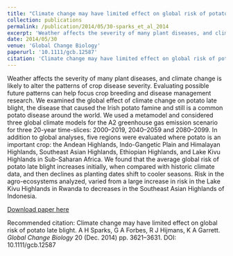 ```yaml
---
title: "Climate change may have limited effect on global risk of potato late blight"
collection: publications
permalink: /publication/2014/05/30-sparks_et_al_2014
excerpt: 'Weather affects the severity of many plant diseases, and climate change is likely to alter the patterns of crop disease severity. Evaluating possible future patterns can help focus crop breeding and disease management research. We examined the global effect of climate change on potato late blight, the disease that caused the Irish potato famine and still is a common potato disease around the world. We used a metamodel and considered three global climate models for the A2 greenhouse gas emission scenario for three 20-year time-slices: 2000–2019, 2040–2059 and 2080–2099. In addition to global analyses, five regions were evaluated where potato is an important crop: the Andean Highlands, Indo-Gangetic Plain and Himalayan Highlands, Southeast Asian Highlands, Ethiopian Highlands, and Lake Kivu Highlands in Sub-Saharan Africa. We found that the average global risk of potato late blight increases initially, when compared with historic climate data, and then declines as planting dates shift to cooler seasons. Risk in the agro-ecosystems analyzed, varied from a large increase in risk in the Lake Kivu Highlands in Rwanda to decreases in the Southeast Asian Highlands of Indonesia.'
date: 2014/05/30
venue: 'Global Change Biology'
paperurl: '10.1111/gcb.12587'
citation: 'Climate change may have limited effect on global risk of potato late blight. A H Sparks, G A Forbes, R J Hijmans, K A Garrett. <i>Global Change Biology</i> 20 (Dec. 2014) pp. 3621–3631. DOI: 10.1111/gcb.12587'
---
```

Weather affects the severity of many plant diseases, and climate change is likely to alter the patterns of crop disease severity. Evaluating possible future patterns can help focus crop breeding and disease management research. We examined the global effect of climate change on potato late blight, the disease that caused the Irish potato famine and still is a common potato disease around the world. We used a metamodel and considered three global climate models for the A2 greenhouse gas emission scenario for three 20-year time-slices: 2000–2019, 2040–2059 and 2080–2099. In addition to global analyses, five regions were evaluated where potato is an important crop: the Andean Highlands, Indo-Gangetic Plain and Himalayan Highlands, Southeast Asian Highlands, Ethiopian Highlands, and Lake Kivu Highlands in Sub-Saharan Africa. We found that the average global risk of potato late blight increases initially, when compared with historic climate data, and then declines as planting dates shift to cooler seasons. Risk in the agro-ecosystems analyzed, varied from a large increase in risk in the Lake Kivu Highlands in Rwanda to decreases in the Southeast Asian Highlands of Indonesia.

[Download paper here](10.1111/gcb.12587)

Recommended citation: Climate change may have limited effect on global risk of potato late blight. A H Sparks, G A Forbes, R J Hijmans, K A Garrett. <i>Global Change Biology</i> 20 (Dec. 2014) pp. 3621–3631. DOI: 10.1111/gcb.12587